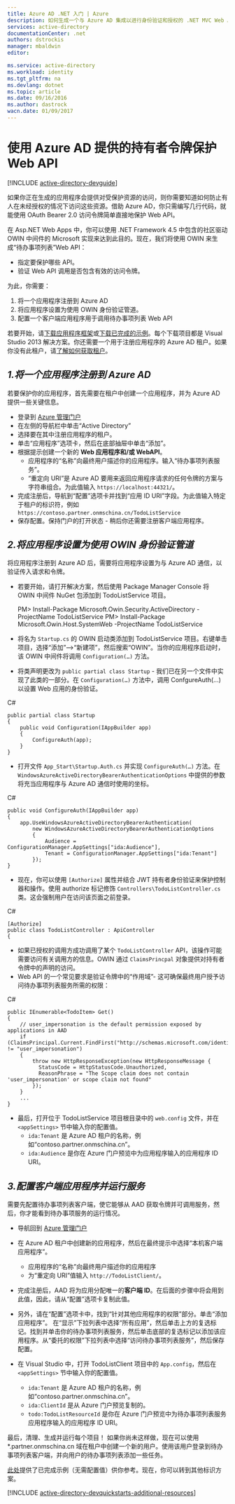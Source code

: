 ```yaml
---
title: Azure AD .NET 入门 | Azure
description: 如何生成一个与 Azure AD 集成以进行身份验证和授权的 .NET MVC Web API。
services: active-directory
documentationCenter: .net
authors: dstrockis
manager: mbaldwin
editor: 

ms.service: active-directory
ms.workload: identity
ms.tgt_pltfrm: na
ms.devlang: dotnet
ms.topic: article
ms.date: 09/16/2016
ms.author: dastrock
wacn.date: 01/09/2017
---
```


# 使用 Azure AD 提供的持有者令牌保护 Web API

[!INCLUDE [active-directory-devguide](../../includes/active-directory-devguide.md)]

如果你正在生成的应用程序会提供对受保护资源的访问，则你需要知道如何防止有人在未经授权的情况下访问这些资源。借助 Azure AD，你只需编写几行代码，就能使用 OAuth Bearer 2.0 访问令牌简单直接地保护 Web API。

在 Asp.NET Web Apps 中，你可以使用 .NET Framework 4.5 中包含的社区驱动 OWIN 中间件的 Microsoft 实现来达到此目的。现在，我们将使用 OWIN 来生成“待办事项列表”Web API：
- 指定要保护哪些 API。
- 验证 Web API 调用是否包含有效的访问令牌。

为此，你需要：

1. 将一个应用程序注册到 Azure AD
2. 将应用程序设置为使用 OWIN 身份验证管道。
3. 配置一个客户端应用程序用于调用待办事项列表 Web API

若要开始，请[下载应用程序框架](https://github.com/AzureADQuickStarts/WebAPI-Bearer-DotNet/archive/skeleton.zip)或[下载已完成的示例](https://github.com/AzureADQuickStarts/WebAPI-Bearer-DotNet/archive/complete.zip)。每个下载项目都是 Visual Studio 2013 解决方案。你还需要一个用于注册应用程序的 Azure AD 租户。如果你没有此租户，请[了解如何获取租户](./active-directory-howto-tenant.md)。

## *1.将一个应用程序注册到 Azure AD*
若要保护你的应用程序，首先需要在租户中创建一个应用程序，并为 Azure AD 提供一些关键信息。

- 登录到 [Azure 管理门户](https://manage.windowsazure.cn)
- 在左侧的导航栏中单击“Active Directory”
- 选择要在其中注册应用程序的租户。
- 单击“应用程序”选项卡，然后在底部抽屉中单击“添加”。
- 根据提示创建一个新的 **Web 应用程序和/或 WebAPI**。
    - 应用程序的“名称”向最终用户描述你的应用程序。输入“待办事项列表服务”。
    - “重定向 URI”是 Azure AD 要用来返回应用程序请求的任何令牌的方案与字符串组合。为此值输入 `https://localhost:44321/`。
- 完成注册后，导航到“配置”选项卡并找到“应用 ID URI”字段。为此值输入特定于租户的标识符，例如 `https://contoso.partner.onmschina.cn/TodoListService`
- 保存配置。保持门户的打开状态 - 稍后你还需要注册客户端应用程序。

## *2.将应用程序设置为使用 OWIN 身份验证管道*

将应用程序注册到 Azure AD 后，需要将应用程序设置为与 Azure AD 通信，以验证传入请求和令牌。

- 若要开始，请打开解决方案，然后使用 Package Manager Console 将 OWIN 中间件 NuGet 包添加到 TodoListService 项目。

    PM> Install-Package Microsoft.Owin.Security.ActiveDirectory -ProjectName TodoListService
    PM> Install-Package Microsoft.Owin.Host.SystemWeb -ProjectName TodoListService

- 将名为 `Startup.cs` 的 OWIN 启动类添加到 TodoListService 项目。右键单击项目，选择“添加”-->“新建项”，然后搜索“OWIN”。当你的应用程序启动时，该 OWIN 中间件将调用 `Configuration(…)` 方法。
- 将类声明更改为 `public partial class Startup` - 我们已在另一个文件中实现了此类的一部分。在 `Configuration(…)` 方法中，调用 ConfgureAuth(...) 以设置 Web 应用的身份验证。

C#

```
public partial class Startup
{
    public void Configuration(IAppBuilder app)
    {
        ConfigureAuth(app);
    }
}
```

- 打开文件 `App_Start\Startup.Auth.cs` 并实现 `ConfigureAuth(…)` 方法。在 `WindowsAzureActiveDirectoryBearerAuthenticationOptions` 中提供的参数将充当应用程序与 Azure AD 通信时使用的坐标。

C#

```
public void ConfigureAuth(IAppBuilder app)
{
    app.UseWindowsAzureActiveDirectoryBearerAuthentication(
        new WindowsAzureActiveDirectoryBearerAuthenticationOptions
        {
            Audience = ConfigurationManager.AppSettings["ida:Audience"],
            Tenant = ConfigurationManager.AppSettings["ida:Tenant"]
        });
}
```

- 现在，你可以使用 `[Authorize]` 属性并结合 JWT 持有者身份验证来保护控制器和操作。使用 authorize 标记修饰 `Controllers\TodoListController.cs` 类。这会强制用户在访问该页面之前登录。

C#

```
[Authorize]
public class TodoListController : ApiController
{
```

- 如果已授权的调用方成功调用了某个 `TodoListController` API，该操作可能需要访问有关调用方的信息。OWIN 通过 `ClaimsPrincpal` 对象提供对持有者令牌中的声明的访问。
- Web API 的一个常见要求是验证令牌中的“作用域”- 这可确保最终用户授予访问待办事项列表服务所需的权限：

C#

```
public IEnumerable<TodoItem> Get()
{
    // user_impersonation is the default permission exposed by applications in AAD
    if (ClaimsPrincipal.Current.FindFirst("http://schemas.microsoft.com/identity/claims/scope").Value != "user_impersonation")
    {
        throw new HttpResponseException(new HttpResponseMessage {
          StatusCode = HttpStatusCode.Unauthorized,
          ReasonPhrase = "The Scope claim does not contain 'user_impersonation' or scope claim not found"
        });
    }
    ...
}
```

- 最后，打开位于 TodoListService 项目根目录中的 `web.config` 文件，并在 `<appSettings>` 节中输入你的配置值。
  - `ida:Tenant` 是 Azure AD 租户的名称，例如“contoso.partner.onmschina.cn”。
  - `ida:Audience` 是你在 Azure 门户预览中为应用程序输入的应用程序 ID URI。

## *3.配置客户端应用程序并运行服务*
需要先配置待办事项列表客户端，使它能够从 AAD 获取令牌并可调用服务，然后，你才能看到待办事项服务的运行情况。

- 导航回到 [Azure 管理门户](https://manage.windowsazure.cn)
- 在 Azure AD 租户中创建新的应用程序，然后在最终提示中选择“本机客户端应用程序”。
    - 应用程序的“名称”向最终用户描述你的应用程序
    - 为“重定向 URI”值输入 `http://TodoListClient/`。
- 完成注册后，AAD 将为应用分配唯一的**客户端 ID**。在后面的步骤中将会用到此值，因此，请从“配置”选项卡复制此值。
- 另外，请在“配置”选项卡中，找到“针对其他应用程序的权限”部分。单击“添加应用程序”。 在“显示”下拉列表中选择“所有应用”，然后单击上方的复选标记。找到并单击你的待办事项列表服务，然后单击底部的复选标记以添加该应用程序。从“委托的权限”下拉列表中选择“访问待办事项列表服务”，然后保存配置。

- 在 Visual Studio 中，打开 TodoListClient 项目中的 `App.config`，然后在 `<appSettings>` 节中输入你的配置值。
  - `ida:Tenant` 是 Azure AD 租户的名称，例如“contoso.partner.onmschina.cn”。
  - `ida:ClientId` 是从 Azure 门户预览复制的。
  - `todo:TodoListResourceId` 是你在 Azure 门户预览中为待办事项列表服务应用程序输入的应用程序 ID URI。

最后，清理、生成并运行每个项目！ 如果你尚未这样做，现在可以使用 *.partner.onmschina.cn 域在租户中创建一个新的用户。使用该用户登录到待办事项列表客户端，并向用户的待办事项列表添加一些任务。

[此处](https://github.com/AzureADQuickStarts/WebAPI-Bearer-DotNet/archive/complete.zip)提供了已完成示例（无需配置值）供你参考。现在，你可以转到其他标识方案。

[!INCLUDE [active-directory-devquickstarts-additional-resources](../../includes/active-directory-devquickstarts-additional-resources.md)]

<!---HONumber=Mooncake_Quality_Review_0104_2017-->
